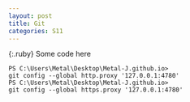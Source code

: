 ```yaml
---
layout: post
title: Git
categories: S11
---
```


{:.ruby}
    Some code here

```
PS C:\Users\Metal\Desktop\Metal-J.github.io> 
git config --global http.proxy '127.0.0.1:4780'
PS C:\Users\Metal\Desktop\Metal-J.github.io> 
git config --global https.proxy '127.0.0.1:4780'
```